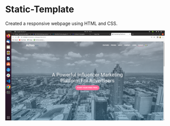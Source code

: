 # Static-Template
Created a responsive webpage using HTML and CSS.

<img src="./assets/image/home_page.png">
